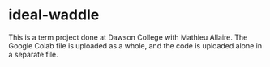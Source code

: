 # ideal-waddle
This is a term project done at Dawson College with Mathieu Allaire. The Google Colab file is uploaded as a whole, and the code is uploaded alone in a separate file.
